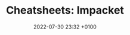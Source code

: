 ---
layout: post
title: "Cheatsheets: Impacket"
date: 2022-07-30 23:32 +0100
tags: pentesting windows linux kali cheatsheet impacket
categories: [Cheatsheets, Windows]
published: false
---